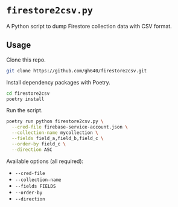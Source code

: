 # `firestore2csv.py`

A Python script to dump Firestore collection data with CSV format.

## Usage

Clone this repo.

```bash
git clone https://github.com/gh640/firestore2csv.git
```

Install dependency packages with Poetry.

```bash
cd firestore2csv
poetry install
```

Run the script.

```bash
poetry run python firestore2csv.py \
  --cred-file firebase-service-account.json \
  --collection-name mycollection \
  --fields field_a,field_b,field_c \
  --order-by field_c \
  --direction ASC
```

Available options (all required):

- `--cred-file`
- `--collection-name`
- `--fields FIELDS`
- `--order-by`
- `--direction`
